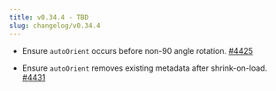 ```yaml
---
title: v0.34.4 - TBD
slug: changelog/v0.34.4
---
```


* Ensure `autoOrient` occurs before non-90 angle rotation.
  [#4425](https://github.com/lovell/sharp/issues/4425)

* Ensure `autoOrient` removes existing metadata after shrink-on-load.
  [#4431](https://github.com/lovell/sharp/issues/4431)
